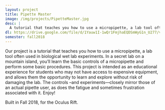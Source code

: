 ```yaml
---
layout: project
title: Pipette Master
image: /img/projects/PipetteMaster.jpg
desc: |
  A tutorial that teaches you how to use a micropipette, a lab tool often used in biological wet lab experiments
dl: https://drive.google.com/file/d/1Yauw1I-1wQr1FmjhaEQDSmWyG1n_U277/view?usp=sharing
semester: fall2018
---
```

Our project is a tutorial that teaches you how to use a micropipette, a lab tool often used in biological wet lab experiments. In a secret lab on a mountain island, you’ll learn the basic controls of a micropipette and perform some basic procedures. This project is intended as an educational experience for students who may not have access to expensive equipment, and allows them the opportunity to learn and explore without risk of damaging the lab. The controls –and experiments—closely mirror those of an actual pipette user, as does the fatigue and sometimes frustration associated with it. Enjoy!

Built in Fall 2018, for the Oculus Rift.